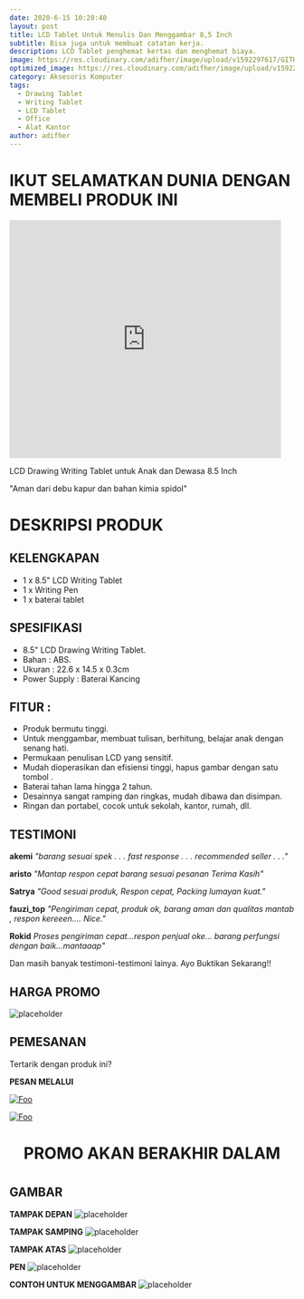 ```yaml
---
date: 2020-6-15 10:20:40
layout: post
title: LCD Tablet Untuk Menulis Dan Menggambar 8,5 Inch
subtitle: Bisa juga untuk membuat catatan kerja.
description: LCD Tablet penghemat kertas dan menghemat biaya.
image: https://res.cloudinary.com/adifher/image/upload/v1592297617/GITHUB/LCD%20Tablet/1_ggr0iu.jpg
optimized_image: https://res.cloudinary.com/adifher/image/upload/v1592297617/GITHUB/LCD%20Tablet/1_ggr0iu.jpg
category: Aksesoris Komputer
tags:
  - Drawing Tablet
  - Writing Tablet
  - LCD Tablet
  - Office
  - Alat Kantor
author: adifher
---
```


# IKUT SELAMATKAN DUNIA DENGAN MEMBELI PRODUK INI

<iframe width="480" height="420" src="http://www.youtube.com/embed/gjdi8rsrQjA" frameborder="0"> </iframe>

LCD Drawing Writing Tablet untuk Anak dan Dewasa 8.5 Inch

"Aman dari debu kapur dan bahan kimia spidol"

# DESKRIPSI PRODUK

## KELENGKAPAN
* 1 x 8.5" LCD Writing Tablet
* 1 x Writing Pen
* 1 x baterai tablet

## SPESIFIKASI
* 8.5" LCD Drawing Writing Tablet.
* Bahan : ABS.
* Ukuran : 22.6 x 14.5 x 0.3cm
* Power Supply : Baterai Kancing

## FITUR :
- Produk bermutu tinggi.
- Untuk menggambar, membuat tulisan, berhitung, belajar anak dengan senang hati.
- Permukaan penulisan LCD yang sensitif.
- Mudah dioperasikan dan efisiensi tinggi, hapus gambar dengan satu tombol .
- Baterai tahan lama hingga 2 tahun.
- Desainnya sangat ramping dan ringkas, mudah dibawa dan disimpan.
- Ringan dan portabel, cocok untuk sekolah, kantor, rumah, dll.

## TESTIMONI

**akemi** 
*"barang sesuai spek . . . fast response . . . recommended seller . . ."*

**aristo** 
*"Mantap respon cepat barang sesuai pesanan Terima Kasih"*

**Satrya** 
*"Good sesuai produk, Respon cepat, Packing lumayan kuat."*

**fauzi_top** 
*"Pengiriman cepat, produk ok, barang aman dan qualitas mantab , respon kereeen.... Nice."*

**Rokid** 
*Proses pengiriman cepat...respon penjual oke... barang perfungsi dengan baik...mantaaap"*

Dan masih banyak testimoni-testimoni lainya. Ayo Buktikan Sekarang!!

## HARGA PROMO

![placeholder](https://res.cloudinary.com/adifher/image/upload/v1592376534/GITHUB/LCD%20Tablet/harga_nhiucb.png "HARGA")

## PEMESANAN

Tertarik dengan produk ini?

**PESAN MELALUI**

<a href="https://wa.me/6285200750417?text=Saya%20tertarik%20untuk%20membeli%20LCD%20Tablet%20Untuk%20Menulis%20Dan%20Menggambar%208,5inch" rel="Order Via Whatsapp">![Foo](https://res.cloudinary.com/adifher/image/upload/c_scale,w_469/v1592126556/GITHUB/SOSMED%20LOGO/wa_f14ksg.png)</a>

<a href="https://www.tokopedia.com/adifher/lcd-tablet-untuk-menulis-dan-menggambar-8-5-inch" rel="Order Via Tokopedia">![Foo](https://res.cloudinary.com/adifher/image/upload/v1592126538/GITHUB/SOSMED%20LOGO/tokped_owh0m4.png)</a>

<h1 style="text-align: center">PROMO AKAN BERAKHIR DALAM</h1>
<h1 style="text-align: center" id="adifcountdown"></h1>

## GAMBAR

**TAMPAK DEPAN**
![placeholder](https://res.cloudinary.com/adifher/image/upload/v1592297617/GITHUB/LCD%20Tablet/1_ggr0iu.jpg "TAMPAK DEPAN")

**TAMPAK SAMPING**
![placeholder](https://res.cloudinary.com/adifher/image/upload/v1592297618/GITHUB/LCD%20Tablet/2_slfqmb.jpg "TAMPAK SAMPING")

**TAMPAK ATAS**
![placeholder](https://res.cloudinary.com/adifher/image/upload/v1592297617/GITHUB/LCD%20Tablet/8_gbijii.jpg "TAMPAK ATAS")

**PEN**
![placeholder](https://res.cloudinary.com/adifher/image/upload/v1592295484/GITHUB/LCD%20Tablet/5_hivpj6.jpg "PEN")

**CONTOH UNTUK MENGGAMBAR**
![placeholder](https://res.cloudinary.com/adifher/image/upload/v1592295485/GITHUB/LCD%20Tablet/4_abbhfk.jpg "CONTOH UNTUK MENGGAMBAR")